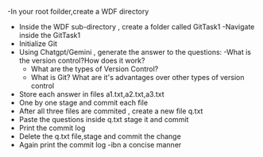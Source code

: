 
-In your root foilder,create a WDF directory
- Inside the WDF sub-directory , create a folder called GitTask1
-Navigate inside the GitTask1
- Initialize Git
- Using Chatgpt/Gemini , generate the answer to the questions:
   -What is the version control?How does it work?
   - What are the types of Version Control?
   - What is Git? What are it's advantages over other types of version control
- Store each answer in files a1.txt,a2.txt,a3.txt
- One by one stage and commit each file
- After all three files are commited , create a new file q.txt
- Paste the questions inside q.txt stage it and commit
- Print the commit log
- Delete the q.txt file,stage and commit the change
- Again print the commit log -ibn a concise manner   